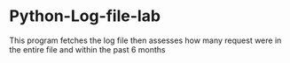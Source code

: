 # Python-Log-file-lab

This program fetches the log file then assesses how many request were in the entire file and within the past 6 months
